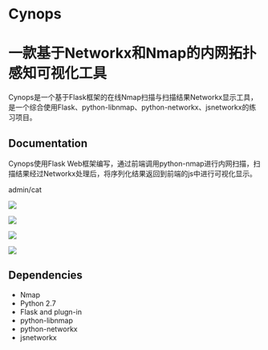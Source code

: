 Cynops
=======================================
一款基于Networkx和Nmap的内网拓扑感知可视化工具
=======================================

Cynops是一个基于Flask框架的在线Nmap扫描与扫描结果Networkx显示工具，是一个综合使用Flask、python-libnmap、python-networkx、jsnetworkx的练习项目。

Documentation
-------------
Cynops使用Flask Web框架编写，通过前端调用python-nmap进行内网扫描，扫描结果经过Networkx处理后，将序列化结果返回到前端的js中进行可视化显示。

admin/cat

![](https://github.com/phantom0301/Cynops/blob/master/1.jpg)

![](https://github.com/phantom0301/Cynops/blob/master/2.jpg)

![](https://github.com/phantom0301/Cynops/blob/master/3.jpg)

![](https://github.com/phantom0301/Cynops/blob/master/4.jpg)

Dependencies
------------
- Nmap
- Python 2.7
- Flask and plugn-in
- python-libnmap
- python-networkx
- jsnetworkx



